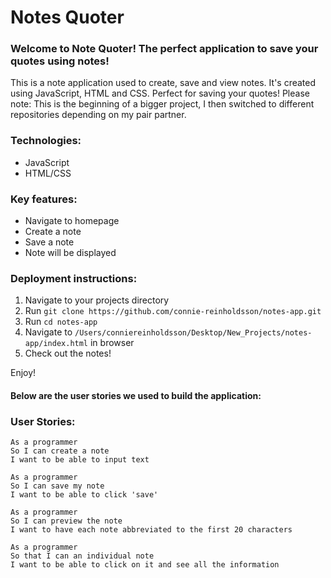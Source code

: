 # Notes Quoter

### Welcome to Note Quoter! The perfect application to save your quotes using notes!

This is a note application used to create, save and view notes. It's created using JavaScript, HTML and CSS. Perfect for saving your quotes! Please note: This is the beginning of a bigger project, I then switched to different repositories depending on my pair partner.

### Technologies:
- JavaScript
- HTML/CSS

### Key features:
- Navigate to homepage
- Create a note
- Save a note
- Note will be displayed

### Deployment instructions:
1. Navigate to your projects directory
2. Run ```git clone https://github.com/connie-reinholdsson/notes-app.git```
3. Run ```cd notes-app```
4. Navigate to ```/Users/conniereinholdsson/Desktop/New_Projects/notes-app/index.html``` in browser
5. Check out the notes!

Enjoy!

#### Below are the user stories we used to build the application:

### User Stories:

```
As a programmer
So I can create a note
I want to be able to input text
```
```
As a programmer
So I can save my note
I want to be able to click 'save'
```
```
As a programmer
So I can preview the note
I want to have each note abbreviated to the first 20 characters
```
```
As a programmer
So that I can an individual note
I want to be able to click on it and see all the information
```
